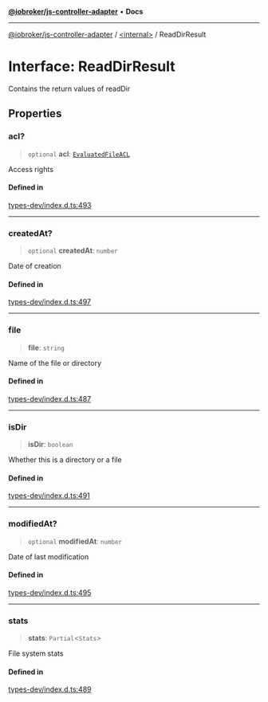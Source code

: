 [**@iobroker/js-controller-adapter**](../../README.md) • **Docs**

***

[@iobroker/js-controller-adapter](../../globals.md) / [\<internal\>](../README.md) / ReadDirResult

# Interface: ReadDirResult

Contains the return values of readDir

## Properties

### acl?

> `optional` **acl**: [`EvaluatedFileACL`](EvaluatedFileACL.md)

Access rights

#### Defined in

[types-dev/index.d.ts:493](https://github.com/ioBroker/ioBroker.js-controller/blob/98c8e13a2785a2eeac3b3ee2a60dcd41754c14ad/packages/types-dev/index.d.ts#L493)

***

### createdAt?

> `optional` **createdAt**: `number`

Date of creation

#### Defined in

[types-dev/index.d.ts:497](https://github.com/ioBroker/ioBroker.js-controller/blob/98c8e13a2785a2eeac3b3ee2a60dcd41754c14ad/packages/types-dev/index.d.ts#L497)

***

### file

> **file**: `string`

Name of the file or directory

#### Defined in

[types-dev/index.d.ts:487](https://github.com/ioBroker/ioBroker.js-controller/blob/98c8e13a2785a2eeac3b3ee2a60dcd41754c14ad/packages/types-dev/index.d.ts#L487)

***

### isDir

> **isDir**: `boolean`

Whether this is a directory or a file

#### Defined in

[types-dev/index.d.ts:491](https://github.com/ioBroker/ioBroker.js-controller/blob/98c8e13a2785a2eeac3b3ee2a60dcd41754c14ad/packages/types-dev/index.d.ts#L491)

***

### modifiedAt?

> `optional` **modifiedAt**: `number`

Date of last modification

#### Defined in

[types-dev/index.d.ts:495](https://github.com/ioBroker/ioBroker.js-controller/blob/98c8e13a2785a2eeac3b3ee2a60dcd41754c14ad/packages/types-dev/index.d.ts#L495)

***

### stats

> **stats**: `Partial`\<`Stats`\>

File system stats

#### Defined in

[types-dev/index.d.ts:489](https://github.com/ioBroker/ioBroker.js-controller/blob/98c8e13a2785a2eeac3b3ee2a60dcd41754c14ad/packages/types-dev/index.d.ts#L489)
